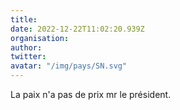 ```yaml
---
title: 
date: 2022-12-22T11:02:20.939Z
organisation: 
author: 
twitter: 
avatar: "/img/pays/SN.svg"
---
```


La paix n'a pas de prix mr le président.